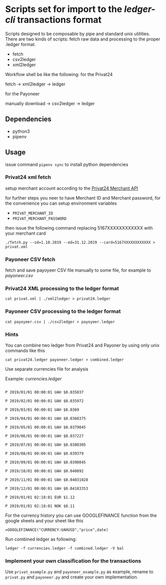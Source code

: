 # Scripts set for import to the *ledger-cli* transactions format

Scripts designed to be composable by pipe and standard unix utilities. There are two kinds of scripts: fetch raw data and processing to the proper .ledger format.

- fetch
- csv2ledger
- xml2ledger

Workflow shell be like the following:
for the Privat24

fetch -> xml2ledger -> ledger


for the Payoneer

manually download -> csv2ledger -> ledger

## Dependencies
- python3
- pipenv

## Usage
issue command `pipenv sync` to install python dependencies

### Privat24 xml fetch

setup merchant account according to the [Privat24 Merchant API](https://api.privatbank.ua/#p24/ordersPrivat24)

for further steps you neer to have Merchant ID and Merchant password, for the convenience you can setup environment variables

- `PRIVAT_MERCHANT_ID`
- `PRIVAT_MERCHANT_PASSWORD`
 
 then issue the following command replacing 5167XXXXXXXXXXXX with your merchant card

`./fetch.py --sd=1.10.2019 --ed=31.12.2019 --card=5167XXXXXXXXXXXX > privat.xml`

### Payoneer CSV fetch

fetch and save payoyeer CSV file manually to some file, for example to *payoneer.csv*


### Privat24 XML processing to the ledger format

`cat privat.xml | ./xml2ledger > privat24.ledger`

### Payoneer CSV processing to the ledger format

`cat payoyeer.csv | ./csv2ledger > payoyeer.ledger`

### Hints

You can combine two ledger from Privat24 and Payoner by using only unix commands like this

`cat privat24.ledger payoneer.ledger > combined.ledger`

Use separate currencies file for analysis

Example: *currencies.ledger*

```

P 2019/01/01 00:00:01 UAH $0.035837

P 2019/02/01 00:00:01 UAH $0.035972

P 2019/03/01 00:00:01 UAH $0.0369

P 2019/04/01 00:00:01 UAH $0.0368375

P 2019/05/01 00:00:01 UAH $0.0379045

P 2019/06/01 00:00:01 UAH $0.037227

P 2019/07/01 00:00:01 UAH $0.0380305

P 2019/08/01 00:00:01 UAH $0.039379

P 2019/09/01 00:00:01 UAH $0.0398045

P 2019/10/01 00:00:01 UAH $0.040892

P 2019/11/01 00:00:01 UAH $0.04031028

P 2019/12/01 00:00:01 UAH $0.04183353

P 2019/01/01 02:18:01 EUR $1.12

P 2019/01/01 02:18:01 NOK $0.11

```

For the currency history you can use GOOGLEFINANCE function from the google sheets and your sheet like this

`=GOOGLEFINANCE("CURRENCY:UAHUSD","price",date)`

Run combined ledger as following:

`ledger -f currencies.ledger -f combined.ledger -V bal`

### Implement your own classification for the transactions

Use `privat_example.py` and `payoneer_example.py` as example, rename to `privat.py` and `payoneer.py` and create your own implementation.
